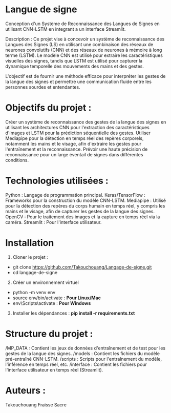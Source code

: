 # Langue de signe 
Conception  d'un Système de Reconnaissance des Langues de Signes en utilisant CNN-LSTM en integrant a un interface Streamlit.

Description : 
Ce projet vise à concevoir un système de reconnaissance des Langues des Signes (LS) en utilisant une combinaison des réseaux de neurones convolutifs (CNN) et des réseaux de neurones à mémoire à long terme (LSTM). Le modèle CNN est utilisé pour extraire les caractéristiques visuelles des signes, tandis que LSTM est utilisé pour capturer la dynamique temporelle des mouvements des mains et des gestes.

L'objectif est de fournir une méthode efficace pour interpréter les gestes de la langue des signes et permettre une communication fluide entre les personnes sourdes et entendantes.

# Objectifs du projet :
Créer un système de reconnaissance des gestes de la langue des signes en utilisant les architectures CNN pour l'extraction des caractéristiques d'images et LSTM pour la prédiction séquentielle des gestes.
Utiliser Mediapipe pour la détection en temps réel des repères corporels, notamment les mains et le visage, afin d'extraire les gestes pour l'entraînement et la reconnaissance.
Prévoir une haute précision de reconnaissance pour un large éventail de signes dans différentes conditions.


# Technologies utilisées : 
Python : Langage de programmation principal.
Keras/TensorFlow : Frameworks pour la construction du modèle CNN-LSTM.
Mediapipe : Utilisé pour la détection des repères du corps humain en temps réel, y compris les mains et le visage, afin de capturer les gestes de la langue des signes.
OpenCV : Pour le traitement des images et la capture en temps réel via la caméra.
Streamlit : Pour l'interface utilisateur.


 # Installation
1. Cloner le projet :
- git clone https://github.com/Takouchouang/Langage-de-signe.git
- cd langage-de-signe

2. Créer un environnement virtuel
- python -m venv env
- source env/bin/activate :
 **Pour Linux/Mac**
- env\Scripts\activate :
  **Pour Windows**

3. Installer les dépendances :
**pip install -r requirements.txt**

 
# Structure du projet : 

/MP_DATA : Contient les jeux de données d'entraînement et de test pour les gestes de la langue des signes.
/models : Contient les fichiers du modèle pré-entraîné CNN-LSTM.
/scripts : Scripts pour l'entraînement du modèle, l'inférence en temps réel, etc.
/interface : Contient les fichiers pour l'interface utilisateur en temps réel (Streamlit).

# Auteurs : 
Takouchouang Fraisse Sacre


